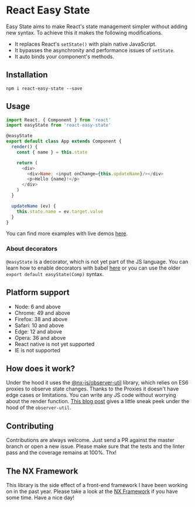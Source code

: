 # React Easy State

Easy State aims to make React's state management simpler without adding new syntax. To achieve this it makes the following modifications.

- It replaces React's `setState()` with plain native JavaScript.
- It bypasses the asynchronity and performance issues of `setState`.
- It auto binds your component's methods.

## Installation

`npm i react-easy-state --save`

## Usage

```js
import React, { Component } from 'react'
import easyState from 'react-easy-state'

@easyState
export default class App extends Component {
  render() {
    const { name } = this.state

    return (
      <div>
        <div>Name: <input onChange={this.updateName}/></div>
        <p>Hello {name}!</p>
      </div>
    )
  }

  updateName (ev) {
    this.state.name = ev.target.value
  }
}
```

You can find more examples with live demos [here](/examples).

### About decorators

`@easyState` is a decorator, which is not yet part of the JS language. You can learn how to enable decorators with babel [here](https://github.com/loganfsmyth/babel-plugin-transform-decorators-legacy) or you can use the older `export default easyState(Comp)` syntax.

## Platform support

- Node: 6 and above
- Chrome: 49 and above
- Firefox: 38 and above
- Safari: 10 and above
- Edge: 12 and above
- Opera: 36 and above
- React native is not yet supported
- IE is not supported

## How does it work?

Under the hood it uses the [@nx-js/observer-util](https://github.com/nx-js/observer-util) library, which relies on ES6 proxies to observe state changes. Thanks to the Proxies it doesn't have edge cases or limitations. You can write any JS code without worrying about the render function. [This blog post](https://blog.risingstack.com/writing-a-javascript-framework-data-binding-es6-proxy/) gives a little sneak peek under the hood of the `observer-util`.

## Contributing

Contributions are always welcome. Just send a PR against the master branch or open a new issue. Please make sure that the tests and the linter pass and the coverage remains at 100%. Thx!

## The NX Framework

This library is the side effect of a front-end framework I have been working on in the past year. Please take a look at the [NX Framework](https://nx-framework.com/) if you have some time. Have a nice day!
